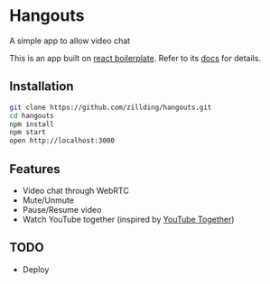 # Hangouts

A simple app to allow video chat

This is an app built on [react boilerplate](http://reactboilerplate.com/). Refer to its [docs](https://github.com/mxstbr/react-boilerplate/tree/master/docs) for details.

## Installation

```bash
git clone https://github.com/zillding/hangouts.git
cd hangouts
npm install
npm start
open http://localhost:3000
```

## Features

+ Video chat through WebRTC
+ Mute/Unmute
+ Pause/Resume video
+ Watch YouTube together (inspired by [YouTube Together](https://github.com/zillding/yt-together))

## TODO

+ Deploy
